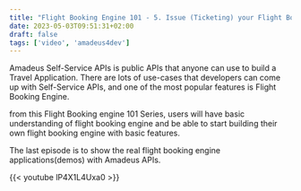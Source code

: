 ```yaml
---
title: "Flight Booking Engine 101 - 5. Issue (Ticketing) your Flight Bookings"
date: 2023-05-03T09:51:31+02:00
draft: false
tags: ['video', 'amadeus4dev'] 
---
```


Amadeus Self-Service APIs is public APIs that anyone can use to build a Travel Application. 
There are lots of use-cases that developers can come up with Self-Service APIs, and one of the most popular features is Flight Booking Engine. 

from this Flight Booking engine 101 Series, users will have basic understanding of flight booking engine and be able to start building their own flight booking engine with basic features. 

The last episode is to show the real flight booking engine applications(demos) with Amadeus APIs.

{{< youtube lP4X1L4Uxa0 >}}